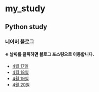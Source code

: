 # my_study
## Python study 
### [네이버 블로그](https://blog.naver.com/bpcoding)
#### ※ 날짜를 클릭하면 블로그 포스팅으로 이동합니다. 
- [4월 17일](https://blog.naver.com/bpcoding/223077374175)
- [4월 18일](https://blog.naver.com/bpcoding/223078456397)
- [4월 19일](https://blog.naver.com/bpcoding/223079462826)
- [4월 20일](https://blog.naver.com/bpcoding/223080493739)
